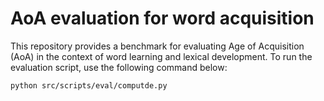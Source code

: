 # AoA evaluation for word acquisition

This repository provides a benchmark for evaluating Age of Acquisition (AoA) in the context of word learning and lexical development. To run the evaluation script, use the following command below:


```
python src/scripts/eval/computde.py
```

